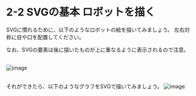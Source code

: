 # 2-2 SVGの基本 ロボットを描く

SVGに慣れるために、以下のようなロボットの絵を描いてみましょう。
左右対称に目や口を配置してください。

なお、SVGの要素は後に描いたものが上に重なるように表示されるので注意。
<br>
<br>

![image](http://www.ei-ic.sakura.ne.jp/handson20180721/img/2-2_01.png)
<br>
<br>

それができたら、以下のようなグラフをSVGで描いてみましょう。
![image](http://www.ei-ic.sakura.ne.jp/handson20180721/img/2-2_02.png)
